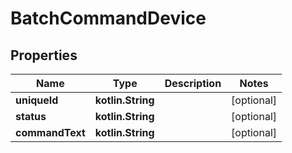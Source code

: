
# BatchCommandDevice

## Properties
Name | Type | Description | Notes
------------ | ------------- | ------------- | -------------
**uniqueId** | **kotlin.String** |  |  [optional]
**status** | **kotlin.String** |  |  [optional]
**commandText** | **kotlin.String** |  |  [optional]



